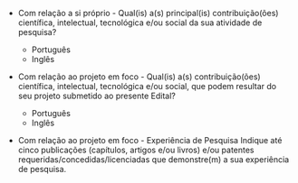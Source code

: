 - Com relação a si próprio - Qual(is) a(s) principal(is)
  contribuição(ões) científica, intelectual, tecnológica e/ou social da
  sua atividade de pesquisa?
  - Português
  - Inglês

- Com relação ao projeto em foco - Qual(is) a(s) contribuição(ões)
  científica, intelectual, tecnológica e/ou social, que podem resultar
  do seu projeto submetido ao presente Edital?
  - Português
  - Inglês

-  Com relação ao projeto em foco - Experiência de Pesquisa Indique até
   cinco publicações (capítulos, artigos e/ou livros) e/ou patentes
   requeridas/concedidas/licenciadas que demonstre(m) a sua experiência
   de pesquisa. 

